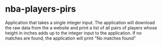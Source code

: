 # nba-players-pirs
Application that takes a single integer input. The application will download the raw data from the a website and print a list of all pairs of players whose height in inches adds up to the integer input to the application. If no matches are found, the application will print "No matches found"
